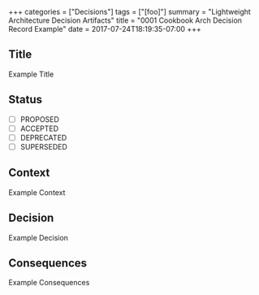 +++
categories = ["Decisions"]
tags = ["[foo]"]
summary = "Lightweight Architecture Decision Artifacts"
title = "0001 Cookbook Arch Decision Record Example"
date = 2017-07-24T18:19:35-07:00
+++

## Title
Example Title

## Status
- [ ] PROPOSED
- [ ] ACCEPTED
- [ ] DEPRECATED
- [ ] SUPERSEDED

## Context

Example Context

## Decision

Example Decision

## Consequences

Example Consequences
